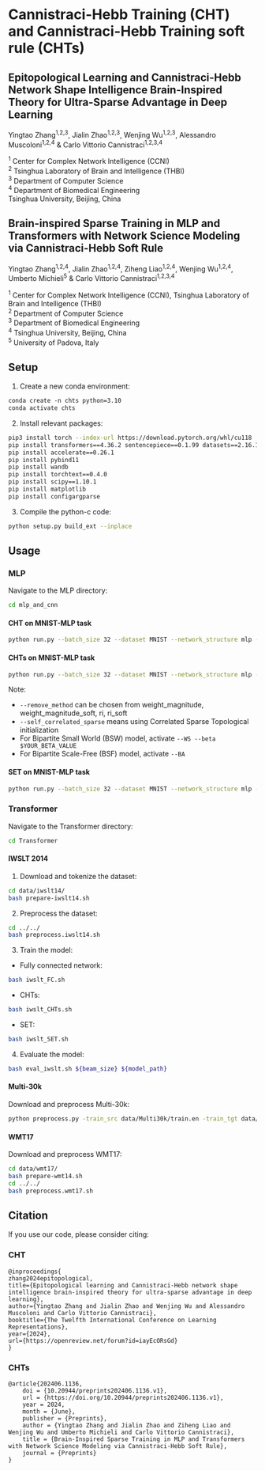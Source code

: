 # Cannistraci-Hebb Training (CHT) and Cannistraci-Hebb Training soft rule (CHTs)

## Epitopological Learning and Cannistraci-Hebb Network Shape Intelligence Brain-Inspired Theory for Ultra-Sparse Advantage in Deep Learning

Yingtao Zhang<sup>1,2,3</sup>, Jialin Zhao<sup>1,2,3</sup>, Wenjing Wu<sup>1,2,3</sup>, Alessandro Muscoloni<sup>1,2,4</sup> & Carlo Vittorio Cannistraci<sup>1,2,3,4</sup>

<sup>1</sup> Center for Complex Network Intelligence (CCNI)  
<sup>2</sup> Tsinghua Laboratory of Brain and Intelligence (THBI)  
<sup>3</sup> Department of Computer Science  
<sup>4</sup> Department of Biomedical Engineering  
Tsinghua University, Beijing, China

## Brain-inspired Sparse Training in MLP and Transformers with Network Science Modeling via Cannistraci-Hebb Soft Rule

Yingtao Zhang<sup>1,2,4</sup>, Jialin Zhao<sup>1,2,4</sup>, Ziheng Liao<sup>1,2,4</sup>, Wenjing Wu<sup>1,2,4</sup>, Umberto Michieli<sup>5</sup> & Carlo Vittorio Cannistraci<sup>1,2,3,4</sup>

<sup>1</sup> Center for Complex Network Intelligence (CCNI), Tsinghua Laboratory of Brain and Intelligence (THBI)  
<sup>2</sup> Department of Computer Science  
<sup>3</sup> Department of Biomedical Engineering  
<sup>4</sup> Tsinghua University, Beijing, China  
<sup>5</sup> University of Padova, Italy

## Setup

1. Create a new conda environment:

```markdown
conda create -n chts python=3.10
conda activate chts
```

2. Install relevant packages:

```bash
pip3 install torch --index-url https://download.pytorch.org/whl/cu118
pip install transformers==4.36.2 sentencepiece==0.1.99 datasets==2.16.1 bitsandbytes==0.42.0
pip install accelerate==0.26.1
pip install pybind11
pip install wandb
pip install torchtext==0.4.0
pip install scipy==1.10.1
pip install matplotlib
pip install configargparse
```

3. Compile the python-c code:

```bash
python setup.py build_ext --inplace
```

## Usage

### MLP

Navigate to the MLP directory:

```bash
cd mlp_and_cnn
```

#### CHT on MNIST-MLP task

```bash
python run.py --batch_size 32 --dataset MNIST --network_structure mlp --weight_decay 5e-04 --regrow_method CH3_L3 --init_mode swi --update_mode zero --bias --linearlr --epochs 100 --learning_rate 0.025 --cuda_device 3 --dim 2 --update_interval 1 --reset_parameters --self_correlated_sparse --no_log --chain_removal --zeta 0.3 --remove_method weight_magnitude --seed 0 --sparsity 0.99 --early_stop
```

#### CHTs on MNIST-MLP task

```bash
python run.py --batch_size 32 --dataset MNIST --network_structure mlp --weight_decay 5e-04 --regrow_method CH3_L3_soft --init_mode swi --update_mode zero --bias --linearlr --epochs 100 --learning_rate 0.025 --cuda_device 3 --dim 2 --update_interval 1 --reset_parameters --self_correlated_sparse --no_log --chain_removal --zeta 0.3 --remove_method weight_magnitude_soft --seed 0 --sparsity 0.99
```

Note:

- `--remove_method` can be chosen from weight_magnitude, weight_magnitude_soft, ri, ri_soft 
- `--self_correlated_sparse` means using Correlated Sparse Topological initialization
- For Bipartite Small World (BSW) model, activate `--WS --beta $YOUR_BETA_VALUE`
- For Bipartite Scale-Free (BSF) model, activate `--BA`

#### SET on MNIST-MLP task

```bash
python run.py --batch_size 32 --dataset MNIST --network_structure mlp --weight_decay 5e-04 --regrow_method random --init_mode kaiming --update_mode zero --bias --linearlr --epochs 100 --learning_rate 0.025 --cuda_device 3 --dim 2 --update_interval 1 --reset_parameters --no_log --zeta 0.3 --remove_method weight_magnitude --seed 0 --sparsity 0.99
```

### Transformer

Navigate to the Transformer directory:

```bash
cd Transformer
```

#### IWSLT 2014

1. Download and tokenize the dataset:

```bash
cd data/iwslt14/
bash prepare-iwslt14.sh
```

2. Preprocess the dataset:

```bash
cd ../../
bash preprocess.iwslt14.sh
```

3. Train the model:

- Fully connected network:

```bash
bash iwslt_FC.sh
```

- CHTs:

```bash
bash iwslt_CHTs.sh
```

- SET:

```bash
bash iwslt_SET.sh
```

4. Evaluate the model:

```bash
bash eval_iwslt.sh ${beam_size} ${model_path}
```

#### Multi-30k

Download and preprocess Multi-30k:

```bash
python preprocess.py -train_src data/Multi30k/train.en -train_tgt data/Multi30k/train.de -valid_src data/Multi30k/val.en -valid_tgt data/Multi30k/val.de -save_data data/Multi30k/processed.noshare -src_seq_length 256 -tgt_seq_length 256 -src_vocab_size 40000 -tgt_vocab_size 40000
```

#### WMT17

Download and preprocess WMT17:

```bash
cd data/wmt17/
bash prepare-wmt14.sh
cd ../../
bash preprocess.wmt17.sh
```

## Citation

If you use our code, please consider citing:

### CHT

```
@inproceedings{
zhang2024epitopological,
title={Epitopological learning and Cannistraci-Hebb network shape intelligence brain-inspired theory for ultra-sparse advantage in deep learning},
author={Yingtao Zhang and Jialin Zhao and Wenjing Wu and Alessandro Muscoloni and Carlo Vittorio Cannistraci},
booktitle={The Twelfth International Conference on Learning Representations},
year={2024},
url={https://openreview.net/forum?id=iayEcORsGd}
}
```

### CHTs

```
@article{202406.1136,
	doi = {10.20944/preprints202406.1136.v1},
	url = {https://doi.org/10.20944/preprints202406.1136.v1},
	year = 2024,
	month = {June},
	publisher = {Preprints},
	author = {Yingtao Zhang and Jialin Zhao and Ziheng Liao and Wenjing Wu and Umberto Michieli and Carlo Vittorio Cannistraci},
	title = {Brain-Inspired Sparse Training in MLP and Transformers with Network Science Modeling via Cannistraci-Hebb Soft Rule},
	journal = {Preprints}
}
```

